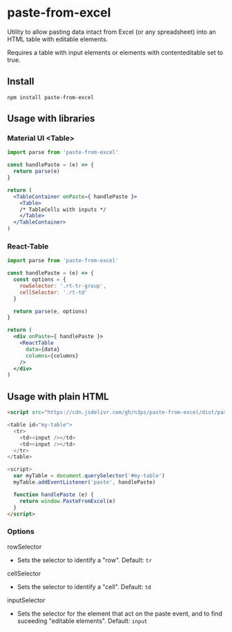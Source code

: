 # paste-from-excel

Utility to allow pasting data intact from Excel (or any spreadsheet) into an HTML table with editable elements.

Requires a table with input elements or elements with contenteditable set to true.

## Install
```
npm install paste-from-excel
```

## Usage with libraries

### Material UI \<Table\>
```jsx
import parse from 'paste-from-excel'

const handlePaste = (e) => {
  return parse(e)
}

return (
  <TableContainer onPaste={ handlePaste }>
    <Table>
    /* TableCells with inputs */
    </Table>
  </TableContainer>
)
```

### React-Table
```jsx
import parse from 'paste-from-excel'

const handlePaste = (e) => {
  const options = {
    rowSelector: '.rt-tr-group',
    cellSelector: '.rt-td'
  }

  return parse(e, options)
}

return (
  <div onPaste={ handlePaste }>
    <ReactTable
      data={data}
      columns={columns}
    />
  </div>
)
```

## Usage with plain HTML
```html
<script src="https://cdn.jsdelivr.com/gh/n3ps/paste-from-excel/dist/paste-from-excel.min.js">

<table id="my-table">
  <tr>
    <td><input /></td>
    <td><input /></td>
  </tr>
</table>

<script>
  var myTable = document.querySelector('#my-table')
  myTable.addEventListener('paste', handlePaste)

  function handlePaste (e) {
    return window.PasteFromExcel(e)
  }
</script>
```

### Options

rowSelector
- Sets the selector to identify a "row". Default: `tr`

cellSelector
- Sets the selector to identify a "cell". Default: `td`

inputSelector
- Sets the selector for the element that act on the paste event, and to find suceeding "editable elements". Default: `input`
